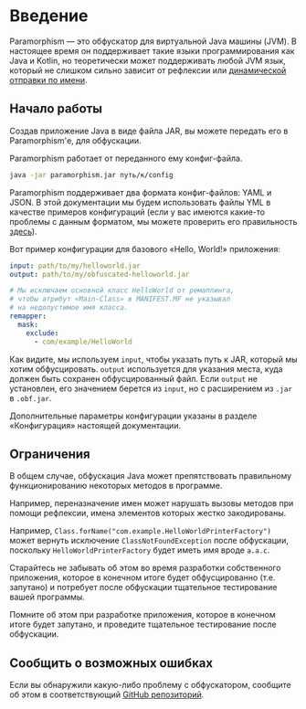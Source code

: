 # Введение

Paramorphism — это обфускатор для виртуальной Java машины (JVM). В настоящее время он поддерживает такие языки программирования как Java и Kotlin, но теоретически может поддерживать любой JVM язык, который не слишком сильно зависит от рефлексии или [динамической отправки по имени](https://en.wikipedia.org/wiki/Dynamic_dispatch).

## Начало работы

Создав приложение Java в виде файла JAR, вы можете передать его в Paramorphism'е, для обфускации.

Paramorphism работает от переданного ему конфиг-файла.

```sh
java -jar paramorphism.jar путь/к/config
```

Paramorphism поддерживает два формата конфиг-файлов: YAML и JSON. В этой документации мы будем использовать файлы YML в качестве примеров конфигураций (если у вас имеются какие-то проблемы с данным форматом, мы можете проверить его правильность [здесь](https://yaml-online-parser.appspot.com/)).

Вот пример конфигурации для базового «Hello, World!» приложения:

```yml
input: path/to/my/helloworld.jar
output: path/to/my/obfuscated-helloworld.jar

# Мы исключаем основной класс HelloWorld от ремаппинга,
# чтобы атрибут «Main-Class» в MANIFEST.MF не указывал
# на недопустимое имя класса.
remapper:
  mask:
    exclude:
      - com/example/HelloWorld
```

Как видите, мы используем `input`, чтобы указать путь к JAR, который мы хотим обфусцировать. `output` используется для указания места, куда должен быть сохранен обфусцированный файл. Если `output` не установлен, его значением берется из `input`, но с расширением из `.jar` в `.obf.jar`.

Дополнительные параметры конфигурации указаны в разделе «Конфигурация» настоящей документации.

## Ограничения

В общем случае, обфускация Java может препятствовать правильному функционированию некоторых методов в программе.

Например, переназначение имен может нарушать вызовы методов при помощи рефлексии, имена элементов которых жестко закодированы.

Например, `Class.forName("com.example.HelloWorldPrinterFactory")` может вернуть исключение `ClassNotFoundException` после обфускации, поскольку `HelloWorldPrinterFactory` будет иметь имя вроде `a.a.c`.

Старайтесь не забывать об этом во время разработки собственного приложения, которое в конечном итоге будет обфусцированно (т.е. запутано) и потребует после обфускации тщательное тестирование вашей программы.

Помните об этом при разработке приложения, которое в конечном итоге будет запутано, и проведите тщательное тестирование после обфускации.

## Сообщить о возможных ошибках

Если вы обнаружили какую-либо проблему с обфускатором, сообщите об этом в соответствующий [GitHub репозиторий](https://github.com/SerenityEnterprises/paramorphism-issues/).
